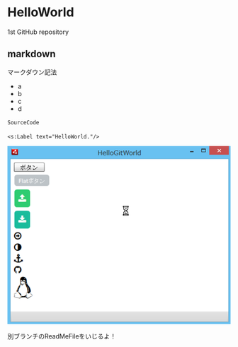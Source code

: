 # HelloWorld
1st GitHub repository

## markdown
マークダウン記法

 + a
 + b
 + c
 + d

```
SourceCode

<s:Label text="HelloWorld."/>
```
![サンプル](sample.png "サンプル")

別ブランチのReadMeFileをいじるよ！